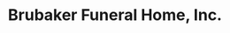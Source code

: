 ---
title: "Brubaker Funeral Home, Inc."
url: /coplay/brubaker-funeral-home-inc/
shop: Bestattungen
---